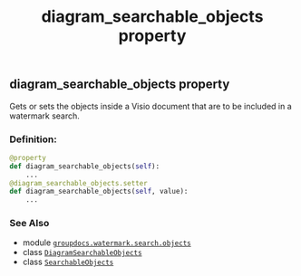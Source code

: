 ﻿---
title: diagram_searchable_objects property
second_title: GroupDocs.Watermark for Python via .NET API References
description: 
type: docs
url: /python-net/groupdocs.watermark.search.objects/searchableobjects/diagram_searchable_objects/
is_root: false
weight: 30
---

## diagram_searchable_objects property


Gets or sets the objects inside a Visio document that are to be included in a watermark search.
### Definition:
```python
@property
def diagram_searchable_objects(self):
    ...
@diagram_searchable_objects.setter
def diagram_searchable_objects(self, value):
    ...
```

### See Also
* module [`groupdocs.watermark.search.objects`](../../)
* class [`DiagramSearchableObjects`](/watermark/python-net/groupdocs.watermark.search.objects/diagramsearchableobjects)
* class [`SearchableObjects`](/watermark/python-net/groupdocs.watermark.search.objects/searchableobjects)
